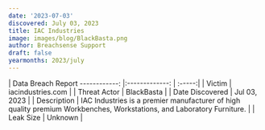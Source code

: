 ```yaml
---
date: '2023-07-03'
discovered: July 03, 2023
title: IAC Industries
image: images/blog/BlackBasta.png
author: Breachsense Support
draft: false
yearmonths: 2023/july
---
```



| Data Breach Report
------------:     |:-------------:    | :-----:|
| Victim      | iacindustries.com      | 
| Threat Actor      | BlackBasta      | 
| Date Discovered      | Jul 03, 2023      | 
| Description      | IAC Industries is a premier manufacturer of high quality premium Workbenches, Workstations, and Laboratory Furniture.      | 
| Leak Size      | Unknown      | 

